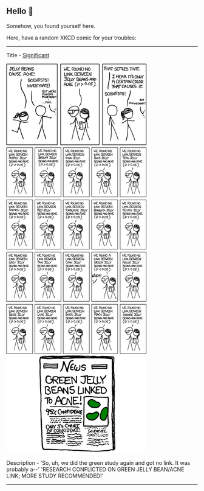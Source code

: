 ## Hello 👀

Somehow, you found yourself here.

Here, have a random XKCD comic for your troubles:

-----------------------------------

Title - [Significant](https://xkcd.com/882)

![Significant](./random_comic.png)

Description - 'So, uh, we did the green study again and got no link. It was probably a--' 'RESEARCH CONFLICTED ON GREEN JELLY BEAN/ACNE LINK; MORE STUDY RECOMMENDED!'

-----------------------------------